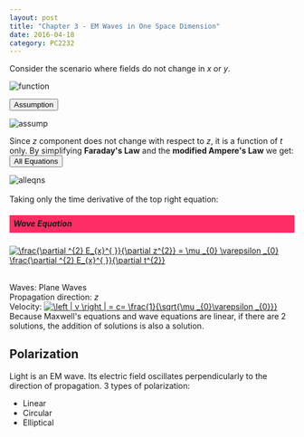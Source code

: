 ```yaml
---
layout: post
title: "Chapter 3 - EM Waves in One Space Dimension"
date: 2016-04-18
category: PC2232
---
```


Consider the scenario where fields do not change in <i>x</i> or <i>y</i>.

<div style="text-align: left;">
  <img src="http://i1377.photobucket.com/albums/ah79/serriferousx/Screen%20Shot%202016-04-19%20at%205.44.09%20PM_zpst59mho2y.png" style="max-width: 30%; height: auto;" alt="function" />
</div>

<button data-toggle="collapse" data-target="#coll1">Assumption</button>
<div id="coll1" class="collapse">
<div style="text-align: left;">
  <img src="http://i1377.photobucket.com/albums/ah79/serriferousx/Screen%20Shot%202016-04-19%20at%205.44.03%20PM_zpsfj0p0zta.png" style="max-width: 17%; height: auto;" alt="assump" />
</div>
</div>

Since <i>z</i> component does not change with respect to <i>z</i>, it is a function of <i>t</i> only.
By simplifying <b>Faraday's Law</b> and the <b>modified Ampere's Law</b> we get:
<button data-toggle="collapse" data-target="#coll2">All Equations</button>
<div id="coll2" class="collapse">
<div style="text-align: left;">
  <img src="http://i1377.photobucket.com/albums/ah79/serriferousx/Screen%20Shot%202016-04-19%20at%206.22.08%20PM_zpsdtpfuvnx.png" style="max-width: 50%; height: auto;" alt="alleqns" />
</div>
</div>
<br>
Taking only the time derivative of the top right equation:

<h5><div style="padding:7px;background-color:#FE2E64;line-height:1.2;">
Wave Equation
</div></h5>

<a href="https://www.codecogs.com/eqnedit.php?latex=\frac{\partial&space;^{2}&space;E_{x}^{&space;}}{\partial&space;z^{2}}&space;=&space;\mu&space;_{0}&space;\varepsilon&space;_{0}&space;\frac{\partial&space;^{2}&space;E_{x}^{&space;}}{\partial&space;t^{2}}" target="_blank"><img src="https://latex.codecogs.com/gif.latex?\frac{\partial&space;^{2}&space;E_{x}^{&space;}}{\partial&space;z^{2}}&space;=&space;\mu&space;_{0}&space;\varepsilon&space;_{0}&space;\frac{\partial&space;^{2}&space;E_{x}^{&space;}}{\partial&space;t^{2}}" title="\frac{\partial ^{2} E_{x}^{ }}{\partial z^{2}} = \mu _{0} \varepsilon _{0} \frac{\partial ^{2} E_{x}^{ }}{\partial t^{2}}" /></a>

<br>
Waves: Plane Waves<br>
Propagation direction: <i>z</i><br>
Velocity: <i>  </i><a href="https://www.codecogs.com/eqnedit.php?latex=\left&space;|&space;v&space;\right&space;|&space;=&space;c=&space;\frac{1}{\sqrt{\mu&space;_{0}\varepsilon&space;_{0}}}" target="_blank"><img src="https://latex.codecogs.com/gif.latex?\left&space;|&space;v&space;\right&space;|&space;=&space;c=&space;\frac{1}{\sqrt{\mu&space;_{0}\varepsilon&space;_{0}}}" title="\left | v \right | = c= \frac{1}{\sqrt{\mu _{0}\varepsilon _{0}}}" /></a>

<br>
Because Maxwell's equations and wave equations are linear, if there are 2 solutions, the addition of solutions is also a solution.

<h2>Polarization</h2>
Light is an EM wave. Its electric field oscillates perpendicularly to the direction of propagation.
3 types of polarization:
<ul>
<li> Linear </li>
<li> Circular </li>
<li> Elliptical </li>
</ul>

